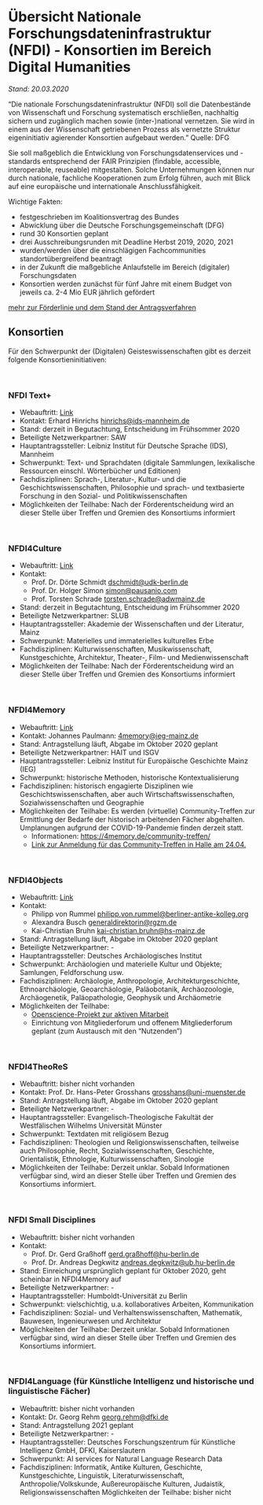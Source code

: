 # Übersicht Nationale Forschungsdateninfrastruktur (NFDI) - Konsortien im Bereich Digital Humanities

*Stand: 20.03.2020*

“Die nationale Forschungsdateninfrastruktur (NFDI) soll die Datenbestände  von Wissenschaft und Forschung systematisch erschließen, nachhaltig sichern und zugänglich machen sowie (inter-)national vernetzen. Sie wird  in einem aus der Wissenschaft getriebenen Prozess als vernetzte Struktur eigeninitiativ agierender Konsortien aufgebaut werden.” Quelle: DFG

Sie soll maßgeblich die Entwicklung von Forschungsdatenservices und -standards entsprechend der FAIR Prinzipien (findable, accessible, interoperable, reuseable) mitgestalten. Solche Unternehmungen können nur durch nationale, fachliche Kooperationen zum Erfolg führen, auch mit Blick auf eine europäische und internationale Anschlussfähigkeit.

Wichtige Fakten:
* festgeschrieben im Koalitionsvertrag des Bundes
* Abwicklung über die Deutsche Forschungsgemeinschaft (DFG) 
* rund 30 Konsortien geplant
* drei Ausschreibungsrunden mit Deadline Herbst 2019, 2020, 2021
* wurden/werden über die einschlägigen Fachcommunities standortübergreifend beantragt 
* in der Zukunft die maßgebliche Anlaufstelle im Bereich (digitaler) Forschungsdaten
* Konsortien werden zunächst für fünf Jahre mit einem Budget von jeweils ca. 2-4 Mio EUR jährlich gefördert

[mehr zur Förderlinie und dem Stand der Antragsverfahren](https://www.dfg.de/foerderung/programme/nfdi/)

## Konsortien

Für den Schwerpunkt der (Digitalen) Geisteswissenschaften gibt es derzeit folgende Konsortieninitiativen:

&nbsp;
### NFDI Text+
* Webauftritt: [Link](https://www.text-plus.org/)
* Kontakt: Erhard Hinrichs hinrichs@ids-mannheim.de 
* Stand: derzeit in Begutachtung, Entscheidung im Frühsommer 2020
* Beteiligte Netzwerkpartner: SAW
* Hauptantragssteller: Leibniz Institut für Deutsche Sprache (IDS), Mannheim
* Schwerpunkt: Text- und Sprachdaten (digitale Sammlungen, lexikalische Ressourcen einschl. Wörterbücher und Editionen)
* Fachdisziplinen: Sprach-, Literatur-, Kultur- und die                                 Geschichtswissenschaften, Philosophie und sprach- und textbasierte Forschung in den Sozial- und Politikwissenschaften
* Möglichkeiten der Teilhabe: Nach der Förderentscheidung wird an dieser Stelle über Treffen und Gremien des Konsortiums informiert

&nbsp;
### NFDI4Culture
* Webauftritt: [Link](https://www.nfdi4culture.de/)
* Kontakt:
  * Prof. Dr. Dörte Schmidt dschmidt@udk-berlin.de
  * Prof. Dr. Holger Simon simon@pausanio.com
  * Prof. Torsten Schrade torsten.schrade@adwmainz.de
* Stand: derzeit in Begutachtung, Entscheidung im Frühsommer 2020
* Beteiligte Netzwerkpartner: SLUB
* Hauptantragssteller: Akademie der Wissenschaften und der Literatur, Mainz
* Schwerpunkt: Materielles und immaterielles kulturelles Erbe
* Fachdisziplinen: Kulturwissenschaften, Musikwissenschaft, Kunstgeschichte, Architektur, Theater-, Film- und Medienwissenschaft
* Möglichkeiten der Teilhabe: Nach der Förderentscheidung wird an dieser Stelle über Treffen und Gremien des Konsortiums informiert

&nbsp;
### NFDI4Memory
* Webauftritt: [Link](https://4memory.de/)
* Kontakt: Johannes Paulmann: 4memory@ieg-mainz.de
* Stand: Antragstellung läuft, Abgabe im Oktober 2020 geplant
* Beteiligte Netzwerkpartner: HAIT und ISGV
* Hauptantragssteller: Leibniz Institut für Europäische Geschichte Mainz (IEG)
* Schwerpunkt: historische Methoden, historische Kontextualisierung
* Fachdisziplinen: historisch engagierte Disziplinen wie Geschichtswissenschaften, aber auch Wirtschaftswissenschaften, Sozialwissenschaften und Geographie
* Möglichkeiten der Teilhabe: Es werden (virtuelle) Community-Treffen zur Ermittlung der Bedarfe der historisch arbeitenden Fächer abgehalten. Umplanungen aufgrund der COVID-19-Pandemie finden derzeit statt.
  * Informationen: https://4memory.de/community-treffen/
  * [Link zur Anmeldung für das Community-Treffen in Halle am 24.04.](https://www.esciences.uni-trier.de/events/event/nfdi4memory-community-treffen-am-24-april-2020-in-halle-saale/)

&nbsp;
### NFDI4Objects
* Webauftritt: [Link](https://www.nfdi4objects.net/)
* Kontakt:
  * Philipp von Rummel philipp.von.rummel@berliner-antike-kolleg.org
  * Alexandra Busch generaldirektorin@rgzm.de
  * Kai-Christian Bruhn kai-christian.bruhn@hs-mainz.de
* Stand: Antragstellung läuft, Abgabe im Oktober 2020 geplant
* Beteiligte Netzwerkpartner: -
* Hauptantragssteller: Deutsches Archäologisches Institut
* Schwerpunkt: Archäologien und materielle Kultur und Objekte; Samlungen, Feldforschung usw.
* Fachdisziplinen: Archäologie, Anthropologie, Architekturgeschichte, Ethnoarchäologie, Geoarchäologie, Paläobotanik, Archäozoologie, Archäogenetik, Paläopathologie, Geophysik und Archäometrie
* Möglichkeiten der Teilhabe:
  * [Openscience-Projekt zur aktiven Mitarbeit](https://osf.io/4t29e/)
  * Einrichtung von Mitgliederforum und offenem Mitgliederforum geplant (zum Austausch mit den “Nutzenden”)

&nbsp;
### NFDI4TheoReS
* Webauftritt: bisher nicht vorhanden
* Kontakt: Prof. Dr. Hans-Peter Grosshans grosshans@uni-muenster.de
* Stand: Antragstellung läuft, Abgabe im Oktober 2020 geplant
* Beteiligte Netzwerkpartner: -
* Hauptantragssteller: Evangelisch-Theologische Fakultät der Westfälischen Wilhelms Universität Münster
* Schwerpunkt: Textdaten mit religiösem Bezug
* Fachdisziplinen: Theologien und Religionswissenschaften, teilweise auch Philosophie, Recht, Sozialwissenschaften, Geschichte, Orientalistik, Ethnologie, Kulturwissenschaften, Sinologie
* Möglichkeiten der Teilhabe: Derzeit unklar. Sobald Informationen verfügbar sind, wird an dieser Stelle über Treffen und Gremien des Konsortiums informiert.

&nbsp;
### NFDI Small Disciplines
* Webauftritt: bisher nicht vorhanden
* Kontakt:
  * Prof. Dr. Gerd Graßhoff gerd.graßhoff@hu-berlin.de
  * Prof. Dr. Andreas Degkwitz andreas.degkwitz@ub.hu-berlin.de
* Stand: Einreichung ursprünglich geplant für Oktober 2020, geht scheinbar in NFDI4Memory auf
* Beteiligte Netzwerkpartner: -
* Hauptantragssteller: Humboldt-Universität zu Berlin
* Schwerpunkt: vielschichtig, u.a. kollaboratives Arbeiten, Kommunikation
* Fachdisziplinen: Sozial- und Verhaltenswissenschaften, Mathematik, Bauwesen, Ingenieurwesen und Architektur
* Möglichkeiten der Teilhabe: Derzeit unklar. Sobald Informationen verfügbar sind, wird an dieser Stelle über Treffen und Gremien des Konsortiums informiert.

&nbsp;
### NFDI4Language (für Künstliche Intelligenz und historische und linguistische Fächer)
* Webauftritt: bisher nicht vorhanden
* Kontakt: Dr. Georg Rehm georg.rehm@dfki.de
* Stand: Antragstellung 2021 geplant
* Beteiligte Netzwerkpartner: -
* Hauptantragssteller: Deutsches Forschungszentrum für Künstliche Intelligenz GmbH, DFKI, Kaiserslautern
* Schwerpunkt: AI services for Natural Language Research Data
* Fachdisziplinen: Informatik, Antike Kulturen, Geschichte, Kunstgeschichte, Linguistik, Literaturwissenschaft, Anthropolie/Volkskunde, Außereuropäische Kulturen, Judaistik, Religionswissenschaften
Möglichkeiten der Teilhabe: bisher nicht
